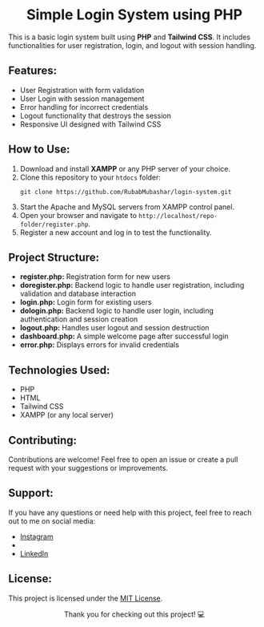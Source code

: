 <h1 style="text-align: center;">Simple Login System using PHP</h1>
    <p>This is a basic login system built using <strong>PHP</strong> and <strong>Tailwind CSS</strong>. It includes functionalities for user registration, login, and logout with session handling.</p>
    <h2>Features:</h2>
    <ul>
        <li>User Registration with form validation</li>
        <li>User Login with session management</li>
        <li>Error handling for incorrect credentials</li>
        <li>Logout functionality that destroys the session</li>
        <li>Responsive UI designed with Tailwind CSS</li>
    </ul>
    <h2>How to Use:</h2>
    <ol>
        <li>Download and install <strong>XAMPP</strong> or any PHP server of your choice.</li>
        <li>Clone this repository to your <code>htdocs</code> folder:
            <pre><code>git clone https://github.com/RubabMubashar/login-system.git</code></pre>
        </li>
        <li>Start the Apache and MySQL servers from XAMPP control panel.</li>
        <li>Open your browser and navigate to <code>http://localhost/repo-folder/register.php</code>.</li>
        <li>Register a new account and log in to test the functionality.</li>
    </ol>
    <h2>Project Structure:</h2>
    <ul>
        <li><strong>register.php:</strong> Registration form for new users</li>
        <li><strong>doregister.php:</strong> Backend logic to handle user registration, including validation and database interaction</li>
        <li><strong>login.php:</strong> Login form for existing users</li>
        <li><strong>dologin.php:</strong> Backend logic to handle user login, including authentication and session creation</li>
        <li><strong>logout.php:</strong> Handles user logout and session destruction</li>
        <li><strong>dashboard.php:</strong> A simple welcome page after successful login</li>
        <li><strong>error.php:</strong> Displays errors for invalid credentials</li>
    </ul>
    <h2>Technologies Used:</h2>
    <ul>
        <li>PHP</li>
        <li>HTML</li>
        <li>Tailwind CSS</li>
        <li>XAMPP (or any local server)</li>
    </ul>
    <h2>Contributing:</h2>
    <p>Contributions are welcome! Feel free to open an issue or create a pull request with your suggestions or improvements.</p>
    <h2>Support:</h2>
    <p>If you have any questions or need help with this project, feel free to reach out to me on social media:</p>
    <ul>
        <li><a href="" target="_blank">Instagram</a></li>
        <li><a href="https://github.com/your-username" target="_blank"></a></li>
        <li><a href="" target="_blank">LinkedIn</a></li>
    </ul>
    <h2>License:</h2>
    <p>This project is licensed under the <a href="https://opensource.org/licenses/MIT" target="_blank">MIT License</a>.</p>
    <p style="text-align: center;">Thank you for checking out this project! 💻</p>
